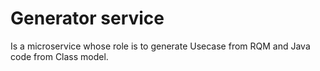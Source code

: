 # Generator service

Is a microservice whose role is to generate Usecase from RQM and Java code from Class model.
